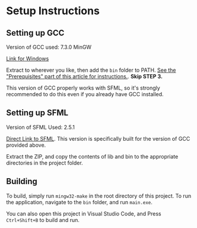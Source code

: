 # Setup Instructions

## Setting up GCC

Version of GCC used: 7.3.0 MinGW

[Link for Windows](https://sourceforge.net/projects/mingw-w64/files/Toolchains%20targetting%20Win32/Personal%20Builds/mingw-builds/7.3.0/threads-posix/dwarf/i686-7.3.0-release-posix-dwarf-rt_v5-rev0.7z/download)

Extract to wherever you like, then add the `bin` folder to PATH. [See the "Prerequisites" part of this article for instructions.](https://code.visualstudio.com/docs/cpp/config-mingw#_prerequisites). **Skip STEP 3.**

This version of GCC properly works with SFML, so it's strongly recommended to do this even if you already have GCC installed.

## Setting up SFML

Version of SFML Used: 2.5.1

[Direct Link to SFML](https://www.sfml-dev.org/files/SFML-2.5.1-windows-gcc-7.3.0-mingw-32-bit.zip). This version is specifically built for the version of GCC provided above.

Extract the ZIP, and copy the contents of lib and bin to the appropriate directories in the project folder.

## Building

To build, simply run `mingw32-make` in the root directory of this project. To run the application, navigate to the `bin` folder, and run `main.exe`.

You can also open this project in Visual Studio Code, and Press `Ctrl+Shift+B` to build and run.
